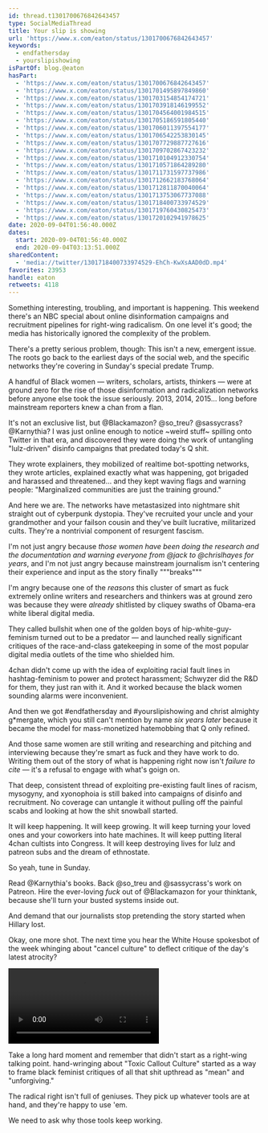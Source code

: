 ```yaml
---
id: thread.t1301700676842643457
type: SocialMediaThread
title: Your slip is showing
url: 'https://www.x.com/eaton/status/1301700676842643457'
keywords:
  - endfathersday
  - yourslipishowing
isPartOf: blog.@eaton
hasPart:
  - 'https://www.x.com/eaton/status/1301700676842643457'
  - 'https://www.x.com/eaton/status/1301701495897849860'
  - 'https://www.x.com/eaton/status/1301703154854174721'
  - 'https://www.x.com/eaton/status/1301703918146199552'
  - 'https://www.x.com/eaton/status/1301704564001984515'
  - 'https://www.x.com/eaton/status/1301705186591805440'
  - 'https://www.x.com/eaton/status/1301706011397554177'
  - 'https://www.x.com/eaton/status/1301706542253830145'
  - 'https://www.x.com/eaton/status/1301707729887727616'
  - 'https://www.x.com/eaton/status/1301709702867423232'
  - 'https://www.x.com/eaton/status/1301710104912330754'
  - 'https://www.x.com/eaton/status/1301710571864289280'
  - 'https://www.x.com/eaton/status/1301711731597737986'
  - 'https://www.x.com/eaton/status/1301712662183768064'
  - 'https://www.x.com/eaton/status/1301712811870040064'
  - 'https://www.x.com/eaton/status/1301713753067737088'
  - 'https://www.x.com/eaton/status/1301718400733974529'
  - 'https://www.x.com/eaton/status/1301719760430825473'
  - 'https://www.x.com/eaton/status/1301720102941978625'
date: 2020-09-04T01:56:40.000Z
dates:
  start: 2020-09-04T01:56:40.000Z
  end: 2020-09-04T03:13:51.000Z
sharedContent:
  - 'media://twitter/1301718400733974529-EhCh-KwXsAAD0dD.mp4'
favorites: 23953
handle: eaton
retweets: 4118
---
```

Something interesting, troubling, and important is happening. This weekend there's an NBC special about online disinformation campaigns and recruitment pipelines for right-wing radicalism. On one level it's good; the media has historically ignored the complexity of the problem.

There's a pretty serious problem, though: This isn't a new, emergent issue. The roots go back to the earliest days of the social web, and the specific networks they're covering in Sunday's special predate Trump.

A handful of Black women — writers, scholars, artists, thinkers — were at ground zero for the rise of those disinformation and radicalization networks before anyone else took the issue seriously. 2013, 2014, 2015… long before mainstream reporters knew a chan from a flan.

It's not an exclusive list, but @Blackamazon? @so_treu? @sassycrass? @Karnythia? I was just online enough to notice ~weird stuff~ spilling onto Twitter in that era, and discovered they were doing the work of untangling "lulz-driven" disinfo campaigns that predated today's Q shit.

They wrote explainers, they mobilized of realtime bot-spotting networks, they wrote articles, explained exactly what was happening, got brigaded and harassed and threatened… and they kept waving flags and warning people: "Marginalized communities are just the training ground."

And here we are. The networks have metastasized into nightmare shit straight out of cyberpunk dystopia. They've recruited your uncle and your grandmother and your failson cousin and they've built lucrative, militarized cults. They're a nontrivial component of resurgent fascism.

I'm not just angry because *those women have been doing the research and the documentation and warning everyone from @jack to @chrislhayes for years*, and I'm not just angry because mainstream journalism isn't centering their experience and input as the story finally """breaks"""

I'm angry because one of the *reasons* this cluster of smart as fuck extremely online writers and researchers and thinkers was at ground zero was because they were *already* shitlisted by cliquey swaths of Obama-era white liberal digital media.

They called bullshit when one of the golden boys of hip-white-guy-feminism turned out to be a predator — and launched really significant critiques of the race-and-class gatekeeping in some of the most popular digital media outlets of the time who shielded him.

4chan didn't come up with the idea of exploiting racial fault lines in hashtag-feminism to power and protect harassment; Schwyzer did the R&amp;D for them, they just ran with it. And it worked because the black women sounding alarms were inconvenient.

And then we got #endfathersday and #yourslipishowing and christ almighty g*mergate, which you still can't mention by name *six years later* because it became the model for mass-monetized hatemobbing that Q only refined.

And those same women are still writing and researching and pitching and interviewing because they're smart as fuck and they have work to do. Writing them out of the story of what is happening right now isn't *failure to cite* — it's a refusal to engage with what's goign on.

That deep, consistent thread of exploiting pre-existing fault lines of racism, mysogyny, and xyonophoia is still baked into campaigns of disinfo and recruitment. No coverage can untangle it without pulling off the painful scabs and looking at how the shit snowball started.

It will keep happening. It will keep growing. It will keep turning your loved ones and your coworkers into hate machines. It will keep putting literal 4chan cultists into Congress. It will keep destroying lives for lulz and patreon subs and the dream of ethnostate.

So yeah, tune in Sunday.

Read @Karnythia's books. Back @so_treu and @sassycrass's work on Patreon. Hire the ever-loving *fuck* out of @Blackamazon for your thinktank, because she'll turn your busted systems inside out.

And demand that our journalists stop pretending the story started when Hillary lost.

Okay, one more shot. The next time you hear the White House spokesbot of the week whinging about "cancel culture" to deflect critique of the day's latest atrocity?

![](media://twitter/1301718400733974529-EhCh-KwXsAAD0dD.mp4)

Take a long hard moment and remember that didn't start as a right-wing talking point. hand-wringing about "Toxic Callout Culture" started as a way to frame black feminist critiques of all that shit upthread as "mean" and "unforgiving."

The radical right isn't full of geniuses. They pick up whatever tools are at hand, and they're happy to use 'em.

We need to ask why those tools keep working.
